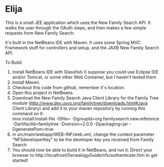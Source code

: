 Elija
=====
This is a small JEE application which uses the New Family Search  API.
It walks the user through the OAuth steps, and then makes a few simple requests from New Family Search.

It's built in the NetBeans IDE with Maven. 
It uses some Spring MVC Framework stuff for controllers and setup, and the JAXB New Family Search API.<br>

To Build:<br>
1. Install NetBeans IDE with Glassfish (I suppose you could use Eclipse IDE and/or Tomcat, or some other Web Container, but I haven't tested them<br>
2. Install Maven. <br>
3. Checkout this code from github, remember it's location.<br>
4. Open this project in NetBeans<br>
5. Download the New Family Search Java Client Library for the Family Tree module (http://www.dev.usys.org/familytree/downloads.html#Java Client Library)
and add it to your maven repository by running this command on it:<br>
mvn install:install-file
  -Dfile=<path-to-familytree-jar-file>
  -DgroupId=org.familysearch.new.reference
  -DartifactId=familytree
  -Dversion=2.0.0
  -Dpackaging=jar
  -DgeneratePom=true <br>
6. in src/main/webapp/WEB-INF/web.xml, change the context parameter "NFSdeveloperKey" to be the developer key you received from Family Search<br>
7. You should now be able to build it in NetBeans, and run it. Direct your browser to http://localhost/GenealogyGuide/nfs/authenticate.htm to get started!
